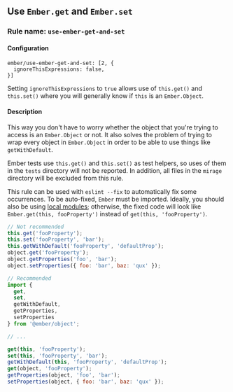 ## Use `Ember.get` and `Ember.set`

### Rule name: `use-ember-get-and-set`

#### Configuration

```
ember/use-ember-get-and-set: [2, {
  ignoreThisExpressions: false,
}]
```

Setting `ignoreThisExpressions` to `true` allows use of `this.get()` and `this.set()` where you will generally know if `this` is an `Ember.Object`.

#### Description

This way you don't have to worry whether the object that you're trying to access is an `Ember.Object` or not. It also solves the problem of trying to wrap every object in `Ember.Object` in order to be able to use things like `getWithDefault`.

Ember tests use `this.get()` and `this.set()` as test helpers, so uses of them in the `tests` directory will not be reported.
In addition, all files in the `mirage` directory will be excluded from this rule.

This rule can be used with `eslint --fix` to automatically fix some occurrences.
To be auto-fixed, `Ember` must be imported.
Ideally, you should also be using [local modules](./local-modules.md); otherwise, the fixed code will look like `Ember.get(this, fooProperty')` instead of `get(this, 'fooProperty')`.

```javascript
// Not recommended
this.get('fooProperty');
this.set('fooProperty', 'bar');
this.getWithDefault('fooProperty', 'defaultProp');
object.get('fooProperty');
object.getProperties('foo', 'bar');
object.setProperties({ foo: 'bar', baz: 'qux' });

// Recommended
import {
  get,
  set,
  getWithDefault,
  getProperties,
  setProperties
} from '@ember/object';

// ...

get(this, 'fooProperty');
set(this, 'fooProperty', 'bar');
getWithDefault(this, 'fooProperty', 'defaultProp');
get(object, 'fooProperty');
getProperties(object, 'foo', 'bar');
setProperties(object, { foo: 'bar', baz: 'qux' });
```
